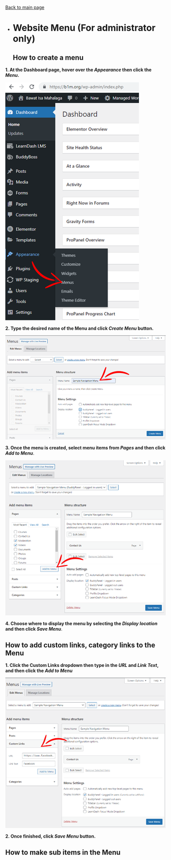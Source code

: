 [Back to main page](https://github.com/samremonte/b1m/blob/main/documentation.md)

- # Website Menu (For administrator only)
  <h2>How to create a menu</h2>
  
 **1. At the Dashboard page, hover over the _Appearance_ then click the _Menu_.**

![Image5.1](/img/5.1.PNG)


 **2. Type the desired name of the Menu and click _Create Menu_ button.**

![Image5.2](/img/5.2.PNG)

 **3. Once the menu is created, select menu items from _Pages_ and then click _Add to Menu_**.

![Image5.3](/img/5.3.PNG)

 **4. Choose where to display the menu by selecting the _Display location_ and then click _Save Menu_**.

  <h2>How to add custom links, category links to the Menu</h2>
  
 **1. Click the Custom Links dropdown then type in the _URL_ and _Link Text_, and then click the _Add to Menu_**

![Image5.4](/img/5.4.PNG) 

 **2. Once finished, click _Save Menu_ button.** 

  <h2>How to make sub items in the Menu</h2>
